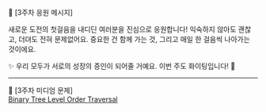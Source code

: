 🚀 [3주차 응원 메시지]

새로운 도전의 첫걸음을 내디딘 여러분을 진심으로 응원합니다!
익숙하지 않아도 괜찮고, 더뎌도 전혀 문제없어요.
중요한 건 함께 가는 것, 그리고 매일 한 걸음씩 나아가는 것이에요.

✨ 우리 모두가 서로의 성장의 증인이 되어줄 거예요.
이번 주도 화이팅입니다! 🙌

---

📖 [3주차 미디엄 문제]  
[Binary Tree Level Order Traversal](https://leetcode.com/problems/binary-tree-level-order-traversal/description/)
